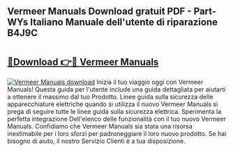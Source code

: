 ## Vermeer Manuals Download gratuit PDF - Part-WYs Italiano Manuale dell'utente di riparazione B4J9C

# <h2><a href="http://dfg6kj.blite.top/?on=Vermeer+Manuals">🔗Download 👉🔴 Vermeer Manuals</a></h2>

[![Vermeer Manuals download](https://i.imgur.com/lujVjoI.png)](http://dfg6kj.blite.top/?on=Vermeer+Manuals)
Inizia il tuo viaggio oggi con Vermeer Manuals! Questa guida per l'utente include una guida dettagliata per aiutarti a ottenere il massimo dal tuo Prodotto. Linee guida sulla sicurezza delle apparecchiature elettriche quando si utilizza il nuovo Vermeer Manuals si prega di seguire tutte le linee guida sulla sicurezza elettrica. Sperimenta la perfetta integrazione Dell'elenco delle funzionalità con il tuo nuovo Vermeer Manuals. Confidiamo che Vermeer Manuals sia stata una risorsa inestimabile per i loro sforzi per padroneggiare il loro nuovo prodotto. Se hai bisogno di aiuto, il nostro Servizio Clienti è a tua disposizione.
